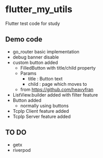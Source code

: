 # flutter_my_utils

Flutter test code for study

## Demo code

- go_router basic implementation
- debug banner disable
- custom button added
  - FilledButton with title/child property
  - Params
    - title : Button text
    - child : page which moves to
  - from <https://github.com/heavyfran>
- ListView.builder added with filter feature
- Button added
  - normally using buttons
- TcpIp Client feature added
- TcpIp Server feature added

## TO DO

- getx
- riverpod
